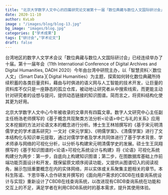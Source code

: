 ```yaml
---
title: "北京大学数字人文中心的四篇研究论文被第十一届「数位典藏与数位人文国际研讨会」接收"
date: 2020-11-10
author: KvLab
image : "/images/blog/blog-13.jpg"
bg_image: "images/blog.jpg"
categories: ["学术成果"]
tags: ["研讨会","学术论文"]
draft: false
---
```


台湾地区的数字人文学术会议「数位典藏与数位人文国际研讨会」已经连续举办了十届。第十一届年会（11th International Conference of Digital Archives and Digital Humanities, DADH 2020）今年由台湾中研院主办，以「智慧资料╳数位人文」（Smart Data ╳ Digital Humanities）为主题，探索如何转化数位典藏所持续积蓄的各类巨量资料，藉由与时俱进的语义网与人工智能的技术开发，让巨量的资料库不仅只是一座静态的孤立仓库，被动地让研究者从中搜索线索，而更能主动针对研究者的设想与提问，提供动态链接的知识图谱。简而言之，将资料结构化使其更为好用。

<!--more-->
北京大学数字人文中心今年被收录的文章共有四篇文章。数字人文研究中心主任副主任杨浩老师撰写的《基于概念共现聚类方法分析<论语>中仁与礼的关系》应用文本挖掘的方法对论语文本的概念进行分析。博士生王林旭撰写的《基于宋元明清儒学史的学术谱系研究》一文对《宋元学案》、《明儒学案》、《清儒学案》进行了文本结构化与知识单元提取，通过对儒学学者及学术共同体进行了基于学术背景、学术师承与网络的可视化分析，以分析与构建宋元明清儒学史的发展。硕士生王凤翔撰写的《基于知识图谱的<论语>可视化系统设计与构建》将《论语》可视化系统构建分为两步：第一步，自底向上构建知识图谱；第二步，在图数据库基础上作前端功能页面设计和开发，既保留原文顺序阅读功能，又提供从图谱切入的阅读视角，展示包括重要概念在内的实体网络，并以实体或关系聚集主题相关的章节。本科生陈诺、卞恩华等人合作研发并撰写的《面向用户需求的CBDB在线查询系统设计与实现》重新设计了CBDB在线查询系统，以改进现有CBDB查询系统在功能和交互上的不足，满足学者在利用CBDB系统时的基本需求，提升其使用体验。